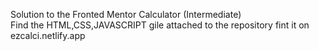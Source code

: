 Solution to the Fronted Mentor Calculator (Intermediate) <br>
Find the HTML,CSS,JAVASCRIPT gile attached to the repository 
fint it on ezcalci.netlify.app
